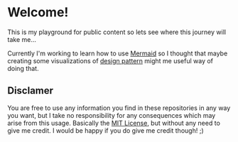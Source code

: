 # Welcome!

This is my playground for public content so lets see where this journey will take me...

Currently I'm working to learn how to use [Mermaid](https://github.com/mermaid-js/mermaid) so I thought that maybe creating some visualizations of [design pattern](patterns/patterns_list.md)  might me useful way of doing that. 

## Disclamer
You are free to use any information you find in these repositories in any way you want, but I take no responsibility for any consequences which may arise from this usage. Basically the [MIT License](https://choosealicense.com/licenses/mit/), but without any need to give me credit. I would be happy if you do give me credit though! ;)

<!---
oskarsandwall/oskarsandwall is a ✨ special ✨ repository because its `README.md` (this file) appears on your GitHub profile.
You can click the Preview link to take a look at your changes.
--->
